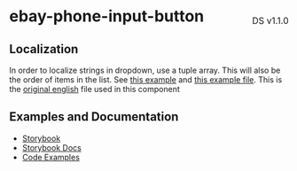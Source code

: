 <h1 style="display: flex; justify-content: space-between; align-items: center;">
    <span>
        ebay-phone-input-button
    </span>
    <span style="font-weight: normal; font-size: medium; margin-bottom: -15px;">
        DS v1.1.0
    </span>
</h1>

## Localization

In order to localize strings in dropdown, use a tuple array. This will also be the order of items in the list.
See [this example](https://github.com/eBay/ebayui-core/tree/master/src/components/ebay-phone-input-button/examples/localization.marko) and [this example file](https://github.com/eBay/ebayui-core/tree/master/src/components/ebay-phone-input-button/examples/french.json). This is the [original english](https://github.com/eBay/ebayui-core/tree/master/src/common/countries/english.ts) file used in this component

## Examples and Documentation

-   [Storybook](https://ebay.github.io/ebayui-core/?path=/story/form-input-ebay-phone-input-button)
-   [Storybook Docs](https://ebay.github.io/ebayui-core/?path=/docs/form-input-ebay-phone-input-button)
-   [Code Examples](https://github.com/eBay/ebayui-core/tree/master/src/components/ebay-phone-input-button/examples)
